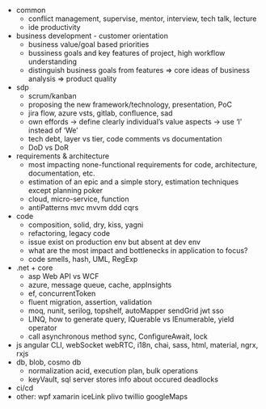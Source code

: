 * common
  * conflict management, supervise, mentor, interview, tech talk, lecture
  * ide productivity
* business development - customer orientation
  * business value/goal based priorities
  * bussiness goals and key features of project, high workflow understanding
  * distinguish business goals from features => core ideas of business analysis => product quality
* sdp
  * scrum/kanban
  * proposing the new framework/technology, presentation, PoC
  * jira flow, azure vsts, gitlab, confluence, sad
  * own effords -> define clearly individual’s value aspects -> use ‘I’ instead of ‘We’
  * tech debt, layer vs tier, code comments vs documentation
  * DoD vs DoR
* requirements & architecture
  * most impacting none-functional requirements for code, architecture, documentation, etc.
  * estimation of an epic and a simple story, estimation techniques except planning poker
  * cloud, micro-service, function
  * antiPatterns mvc mvvm ddd cqrs
* code
  * composition, solid, dry, kiss, yagni
  * refactoring, legacy code
  * issue exist on production env but absent at dev env
  * what are the most impact and bottlenecks in application to focus?
  * code smells, hash, UML, RegExp
* .net + core
  * asp Web API vs WCF
  * azure, message queue, cache, appInsights
  * ef, concurrentToken
  * fluent migration, assertion, validation
  * moq, nunit, serilog, topshelf, autoMapper sendGrid jwt sso
  * LINQ, how to generate query, IQuerable vs IEnumerable, yield operator
  * call asynchronous method sync, ConfigureAwait, lock
* js angular CLI, webSocket webRTC, i18n, chai, sass, html, material, ngrx, rxjs
* db, blob, cosmo db
  * normalization acid, execution plan, bulk operations
  * keyVault, sql server stores info about occured deadlocks
* ci/cd
* other: wpf xamarin iceLink plivo twillio googleMaps
